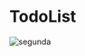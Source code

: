 # TodoList
![segunda](https://user-images.githubusercontent.com/45041363/49611206-fc15fa00-f987-11e8-9b8d-3fd5d8312cad.png)
